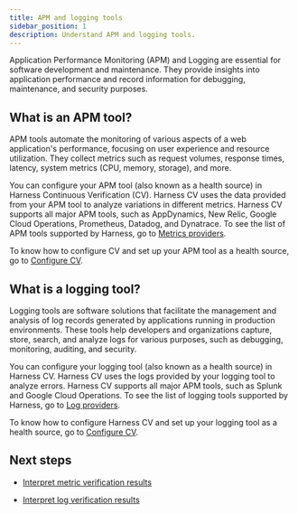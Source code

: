 ```yaml
---
title: APM and logging tools
sidebar_position: 1
description: Understand APM and logging tools.
---
```


Application Performance Monitoring (APM) and Logging are essential for software development and maintenance. They provide insights into application performance and record information for debugging, maintenance, and security purposes.


## What is an APM tool?

APM tools automate the monitoring of various aspects of a web application's performance, focusing on user experience and resource utilization. They collect metrics such as request volumes, response times, latency, system metrics (CPU, memory, storage), and more.

You can configure your APM tool (also known as a health source) in Harness Continuous Verification (CV). Harness CV uses the data provided from your APM tool to analyze variations in different metrics. Harness CV supports all major APM tools, such as AppDynamics, New Relic, Google Cloud Operations, Prometheus, Datadog, and Dynatrace. To see the list of APM tools supported by Harness, go to [Metrics providers](/docs/get-started/supported-platforms-and-technologies#metrics-providers).

To know how to configure CV and set up your APM tool as a health source, go to [Configure CV](/docs/category/configure-cv).


## What is a logging tool?

Logging tools are software solutions that facilitate the management and analysis of log records generated by applications running in production environments. These tools help developers and organizations capture, store, search, and analyze logs for various purposes, such as debugging, monitoring, auditing, and security.

You can configure your logging tool (also known as a health source) in Harness CV. Harness CV uses the logs provided by your logging tool to analyze errors. Harness CV supports all major APM tools, such as Splunk and Google Cloud Operations. To see the list of logging tools supported by Harness, go to [Log providers](/docs/get-started/supported-platforms-and-technologies#log-providers).

To know how to configure Harness CV and set up your logging tool as a health source, go to [Configure CV](/docs/category/configure-cv).


## Next steps

- [Interpret metric verification results](./interpret-metric-results.md)

- [Interpret log verification results](./interpret-log-results.md)



